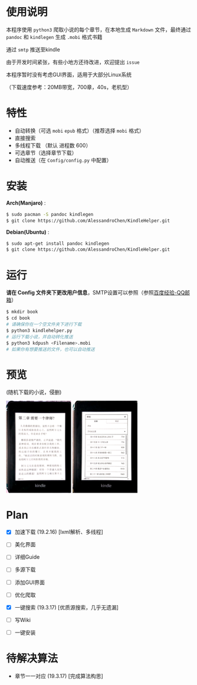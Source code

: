 # 使用说明

本程序使用 `python3` 爬取小说的每个章节，在本地生成 `Markdown` 文件，最终通过 `pandoc` 和 `kindlegen` 生成 `.mobi` 格式书籍

通过 `smtp` 推送至kindle

由于开发时间紧张，有些小地方还待改进，欢迎提出 `issue`

本程序暂时没有考虑GUI界面，适用于大部分Linux系统

（下载速度参考：20MB带宽，700章，40s，老机型）



# 特性

* 自动转换（可选 `mobi` `epub` 格式）（推荐选择 `mobi` 格式）
* 直接搜索
* 多线程下载 （默认 进程数 600）
* 可选章节（选择章节下载）
* 自动推送（在 `Config/config.py` 中配置）

# 安装

**Arch(Manjaro)** :

```bash
$ sudo pacman -S pandoc kindlegen
$ git clone https://github.com/AlessandroChen/KindleHelper.git
```

**Debian(Ubuntu)** :

```bash
$ sudo apt-get install pandoc kindlegen
$ git clone https://github.com/AlessandroChen/KindleHelper.git
```



# 运行

**请在 Config 文件夹下更改用户信息**，SMTP设置可以参照（参照[百度经验-QQ邮箱](https://jingyan.baidu.com/article/6079ad0eb14aaa28fe86db5a.html)）

```bash
$ mkdir book
$ cd book
# 请确保你在一个空文件夹下进行下载
$ python3 kindlehelper.py
# 运行下载小说，并自动转化推送
$ python3 kdpush <Filename>.mobi
# 如果你有想要推送的文件，也可以自动推送
```



# 预览

(随机下载的小说，侵删)



<img src="https://github.com/AlessandroChen/KindleHelper/blob/master/Preview/preview1.jpg" height = "250" div align=center/>

<img src="https://github.com/AlessandroChen/KindleHelper/blob/master/Preview/preview2.jpg" height = "250" div align=center/>



# Plan

- [x] 加速下载 (19.2.16) [lxml解析、多线程]

- [ ] 美化界面

- [ ] 详细Guide

- [ ] 多源下载

- [ ] 添加GUI界面

- [ ] 优化爬取

- [x] 一键搜索 (19.3.17) [优质源搜索，几乎无遗漏]

- [ ] 写Wiki

- [ ] 一键安装

# 待解决算法

* 章节一一对应  (19.3.17) [完成算法构思]


